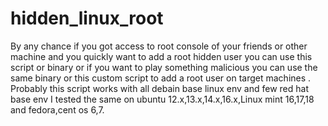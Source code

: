 # hidden_linux_root
By any chance if you got access to root console of your friends or other machine and you quickly want to add a root hidden user you can use this script or binary or if you want to play something malicious you can use the same binary or this custom script to add a root user on target machines . Probably this script works with all debain base linux env and few red hat base env I tested the same on ubuntu 12.x,13.x,14.x,16.x,Linux mint 16,17,18 and fedora,cent os 6,7.

